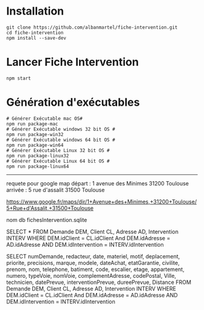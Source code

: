 # Installation
```batch
git clone https://github.com/albanmartel/fiche-intervention.git
cd fiche-intervention
npm install --save-dev
```
# Lancer Fiche Intervention
```batch
npm start
```

# Génération d'exécutables
```batch
# Générer Exécutable mac OS#
npm run package-mac
# Générer Exécutable windows 32 bit OS #
npm run package-win32
# Générer Exécutable windows 64 bit OS #
npm run package-win64
# Générer Exécutable Linux 32 bit OS #
npm run package-linux32
# Générer Exécutable Linux 64 bit OS #
npm run package-linux64
```


---------------------------------------------------------------------------------------------------------------------
requete pour google map
départ : 1 avenue des Minimes 31200 Toulouse
arrivée : 5 rue d'assalit 31500 Toulouse

https://www.google.fr/maps/dir/1+Avenue+des+Minimes,+31200+Toulouse/5+Rue+d'Assalit,+31500+Toulouse

nom db fichesIntervention.sqlite

SELECT * FROM Demande DEM,  Client CL, Adresse AD, Intervention INTERV WHERE DEM.idClient = CL.idClient And DEM.idAdresse = AD.idAdresse AND DEM.idIntervention = INTERV.idIntervention

SELECT numDemande, redacteur, date, materiel, motif, deplacement, priorite, precisions, marque, modele, dateAchat, etatGarantie, civilite, prenom, nom, telephone, batiment, code, escalier, etage, appartement, numero, typeVoie, nomVoie, complementAdresse, codePostal, Ville, technicien, datePrevue, interventionPrevue, dureePrevue, Distance FROM Demande DEM, Client CL, Adresse AD, Intervention INTERV WHERE DEM.idClient = CL.idClient And DEM.idAdresse = AD.idAdresse AND DEM.idIntervention = INTERV.idIntervention
